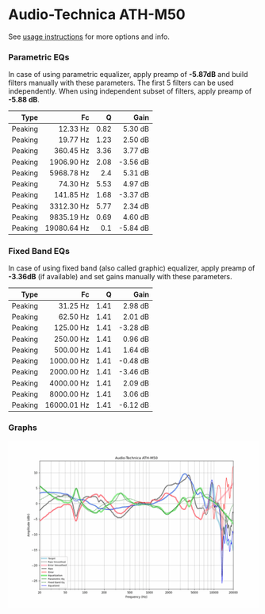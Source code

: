 # Audio-Technica ATH-M50
See [usage instructions](https://github.com/jaakkopasanen/AutoEq#usage) for more options and info.

### Parametric EQs
In case of using parametric equalizer, apply preamp of **-5.87dB** and build filters manually
with these parameters. The first 5 filters can be used independently.
When using independent subset of filters, apply preamp of **-5.88 dB**.

| Type    | Fc          |    Q | Gain     |
|--------:|------------:|-----:|---------:|
| Peaking | 12.33 Hz    | 0.82 | 5.30 dB  |
| Peaking | 19.77 Hz    | 1.23 | 2.50 dB  |
| Peaking | 360.45 Hz   | 3.36 | 3.77 dB  |
| Peaking | 1906.90 Hz  | 2.08 | -3.56 dB |
| Peaking | 5968.78 Hz  | 2.4  | 5.31 dB  |
| Peaking | 74.30 Hz    | 5.53 | 4.97 dB  |
| Peaking | 141.85 Hz   | 1.68 | -3.37 dB |
| Peaking | 3312.30 Hz  | 5.77 | 2.34 dB  |
| Peaking | 9835.19 Hz  | 0.69 | 4.60 dB  |
| Peaking | 19080.64 Hz | 0.1  | -5.84 dB |

### Fixed Band EQs
In case of using fixed band (also called graphic) equalizer, apply preamp of **-3.36dB**
(if available) and set gains manually with these parameters.

| Type    | Fc          |    Q | Gain     |
|--------:|------------:|-----:|---------:|
| Peaking | 31.25 Hz    | 1.41 | 2.98 dB  |
| Peaking | 62.50 Hz    | 1.41 | 2.01 dB  |
| Peaking | 125.00 Hz   | 1.41 | -3.28 dB |
| Peaking | 250.00 Hz   | 1.41 | 0.96 dB  |
| Peaking | 500.00 Hz   | 1.41 | 1.64 dB  |
| Peaking | 1000.00 Hz  | 1.41 | -0.48 dB |
| Peaking | 2000.00 Hz  | 1.41 | -3.46 dB |
| Peaking | 4000.00 Hz  | 1.41 | 2.09 dB  |
| Peaking | 8000.00 Hz  | 1.41 | 3.06 dB  |
| Peaking | 16000.01 Hz | 1.41 | -6.12 dB |

### Graphs
![](./Audio-Technica%20ATH-M50.png)